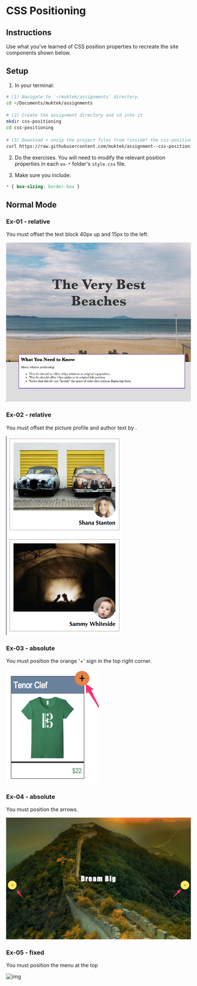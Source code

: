 # CSS Positioning

## Instructions

Use what you've learned of CSS position properties to recreate the site components shown below.


## Setup

1. In your terminal:
  ```sh
  # (1) Navigate to `~/muktek/assignments` directory.
  cd ~/Documents/muktek/assignments

  # (2) Create the assignment directory and cd into it
  mkdir css-positioning
  cd css-positioning

  # (3) Download + unzip the project files from *inside* the css-positioning directory.
  curl https://raw.githubusercontent.com/muktek/assignment--css-positioning/master/assignment-files.zip > assignment-files.zip
  ```

2. Do the exercises. You will need to modify the relevant position properties in each `ex-*` folder's `style.css` file.

3. Make sure you include:
  ```css
  * { box-sizing: border-box }
  ```


## Normal Mode

### Ex-01 - relative

You must offset the text block 40px up and 15px to the left.

![img](/mockups/01-relative-positioning.png)

### Ex-02 - relative

You must offset the picture profile and author text by .

![img](/mockups/02-relative-positioning.png)

### Ex-03 - absolute

You must position the orange '+' sign in the top right corner.

![img](/mockups/03-absolute-positioning.png)

### Ex-04 - absolute

You must position the arrows.

![img](/mockups/04-absolute-positioning.png)

### Ex-05 - fixed

You must position the menu at the top

![img](/mockups/05-fixed-positioning.gif)

